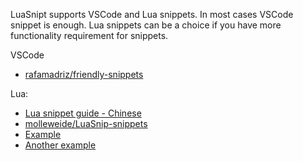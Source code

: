 LuaSnipt supports VSCode and Lua snippets. In most cases VSCode snippet is enough. Lua snippets can be a choice if you have more functionality requirement for snippets.

VSCode
- [rafamadriz/friendly-snippets](https://github.com/rafamadriz/friendly-snippets)

Lua:
- [Lua snippet guide - Chinese](https://zjp-cn.github.io/neovim0.6-blogs/nvim/luasnip/doc1.html)
- [molleweide/LuaSnip-snippets](https://github.com/molleweide/LuaSnip-snippets.nvim)
- [Example](https://github.com/L3MON4D3/LuaSnip/blob/master/Examples/snippets.lua)
- [Another example](https://github.com/seblj/dotfiles/blob/master/nvim/lua/config/luasnip/lua.lua)

